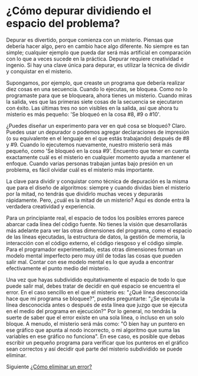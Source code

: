 # ¿Cómo depurar dividiendo el espacio del problema?
[//]: # (Version:1.0.0)

Depurar es divertido, porque comienza con un misterio. Piensas que debería hacer algo, pero en cambio hace algo diferente. No siempre es tan simple; cualquier ejemplo que pueda dar será más artificial en comparación con lo que a veces sucede en la práctica. Depurar requiere creatividad e ingenio. Si hay una clave única para depurar, es utilizar la técnica de dividir y conquistar en el misterio.

Supongamos, por ejemplo, que creaste un programa que debería realizar diez cosas en una secuencia. Cuando lo ejecutas, se bloquea. Como no lo programaste para que se bloqueara, ahora tienes un misterio. Cuando miras la salida, ves que las primeras siete cosas de la secuencia se ejecutaron con éxito. Las últimas tres no son visibles en la salida, así que ahora tu misterio es más pequeño: 'Se bloqueó en la cosa #8, #9 o #10'.

¿Puedes diseñar un experimento para ver en qué cosa se bloqueó? Claro. Puedes usar un depurador o podemos agregar declaraciones de impresión (o su equivalente en el lenguaje en el que estás trabajando) después de #8 y #9. Cuando lo ejecutemos nuevamente, nuestro misterio será más pequeño, como 'Se bloqueó en la cosa #9'. Encuentro que tener en cuenta exactamente cuál es el misterio en cualquier momento ayuda a mantener el enfoque. Cuando varias personas trabajan juntas bajo presión en un problema, es fácil olvidar cuál es el misterio más importante.

La clave para dividir y conquistar como técnica de depuración es la misma que para el diseño de algoritmos: siempre y cuando dividas bien el misterio por la mitad, no tendrás que dividirlo muchas veces y depurarás rápidamente. Pero, ¿cuál es la mitad de un misterio? Aquí es donde entra la verdadera creatividad y experiencia.

Para un principiante real, el espacio de todos los posibles errores parece abarcar cada línea del código fuente. No tienes la visión que desarrollarás más adelante para ver las otras dimensiones del programa, como el espacio de las líneas ejecutadas, la estructura de datos, la gestión de memoria, la interacción con el código externo, el código riesgoso y el código simple. Para el programador experimentado, estas otras dimensiones forman un modelo mental imperfecto pero muy útil de todas las cosas que pueden salir mal. Contar con ese modelo mental es lo que ayuda a encontrar efectivamente el punto medio del misterio.

Una vez que hayas subdividido equitativamente el espacio de todo lo que puede salir mal, debes tratar de decidir en qué espacio se encuentra el error. En el caso sencillo en el que el misterio es: "¿Qué línea desconocida hace que mi programa se bloquee?", puedes preguntarte: "¿Se ejecuta la línea desconocida antes o después de esta línea que juzgo que se ejecuta en el medio del programa en ejecución?" Por lo general, no tendrás la suerte de saber que el error existe en una sola línea, o incluso en un solo bloque. A menudo, el misterio será más como: "O bien hay un puntero en ese gráfico que apunta al nodo incorrecto, o mi algoritmo que suma las variables en ese gráfico no funciona". En ese caso, es posible que debas escribir un pequeño programa para verificar que los punteros en el gráfico sean correctos y así decidir qué parte del misterio subdividido se puede eliminar.

Siguiente [¿Cómo eliminar un error?](03-How-to-Remove-an-Error.md)
